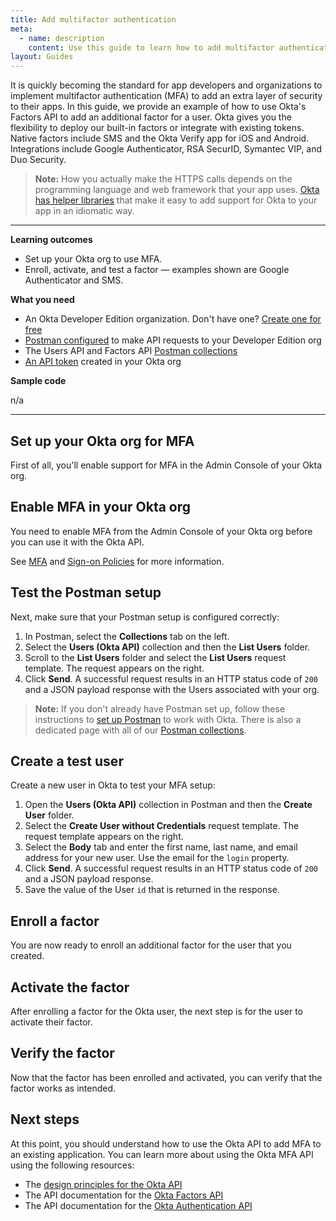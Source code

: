 ```yaml
---
title: Add multifactor authentication
meta:
  - name: description
    content: Use this guide to learn how to add multifactor authentication to your apps and how to deploy our built-in factors or integrate with existing tokens.
layout: Guides
---
```


It is quickly becoming the standard for app developers and organizations to implement multifactor authentication (MFA) to add an extra layer of security to their apps. In this guide, we provide an example of how to use Okta's Factors API to add an additional factor for a user. Okta gives you the flexibility to deploy our built-in factors or integrate with existing tokens. Native factors include SMS and the Okta Verify app for iOS and Android. Integrations include Google Authenticator, RSA SecurID, Symantec VIP, and Duo Security.

> **Note:** How you actually make the HTTPS calls depends on the programming language and web framework that your app uses. [Okta has helper libraries](/docs/code/) that make it easy to add support for Okta to your app in an idiomatic way.

---

**Learning outcomes**

* Set up your Okta org to use MFA.
* Enroll, activate, and test a factor — examples shown are Google Authenticator and SMS.

**What you need**

* An Okta Developer Edition organization. Don't have one? [Create one for free](https://developer.okta.com/signup)
* [Postman configured](/code/rest/) to make API requests to your Developer Edition org
* The Users API and Factors API [Postman collections](/docs/reference/postman-collections/)
* [An API token](/docs/guides/create-an-api-token/) created in your Okta org

**Sample code**

n/a

---

## Set up your Okta org for MFA

First of all, you'll enable support for MFA in the Admin Console of your Okta org.

## Enable MFA in your Okta org

You need to enable MFA from the Admin Console of your Okta org before you can use it with the Okta API.

<StackSelector snippet="enablemfa" />

See [MFA](https://help.okta.com/okta_help.htm?id=ext_MFA) and [Sign-on Policies](https://help.okta.com/okta_help.htm?id=Security_Policies) for more information.

## Test the Postman setup

Next, make sure that your Postman setup is configured correctly:

1. In Postman, select the **Collections** tab on the left.
2. Select the **Users (Okta API)** collection and then the **List Users** folder.
3. Scroll to the **List Users** folder and select the **List Users** request template. The request appears on the right.
4. Click **Send**. A successful request results in an HTTP status code of `200` and a JSON payload response with the Users associated with your org.

> **Note:** If you don't already have Postman set up, follow these instructions to [set up Postman](/code/rest/) to work with Okta. There is also a dedicated page with all of our [Postman collections](/docs/reference/postman-collections/).

## Create a test user

Create a new user in Okta to test your MFA setup:

1. Open the **Users (Okta API)** collection in Postman and then the **Create User** folder.
1. Select the **Create User without Credentials** request template. The request template appears on the right.
1. Select the **Body** tab and enter the first name, last name, and email address for your new user. Use the email for the `login` property.
1. Click **Send**. A successful request results in an HTTP status code of `200` and a JSON payload response.
1. Save the value of the User `id` that is returned in the response.

## Enroll a factor

You are now ready to enroll an additional factor for the user that you created.

<StackSelector snippet="enrollfactor" />

## Activate the factor

After enrolling a factor for the Okta user, the next step is for the user to activate their factor.

<StackSelector snippet="activatefactor" />

## Verify the factor

Now that the factor has been enrolled and activated, you can verify that the factor works as intended.

<StackSelector snippet="verifyfactor" />

## Next steps

At this point, you should understand how to use the Okta API to add MFA to an existing application. You can learn more about using the Okta MFA API using the following resources:

* The [design principles for the Okta API](/docs/reference/core-okta-api/#design-principles)
* The API documentation for the [Okta Factors API](/docs/reference/api/factors/)
* The API documentation for the [Okta Authentication API](/docs/reference/api/authn/)